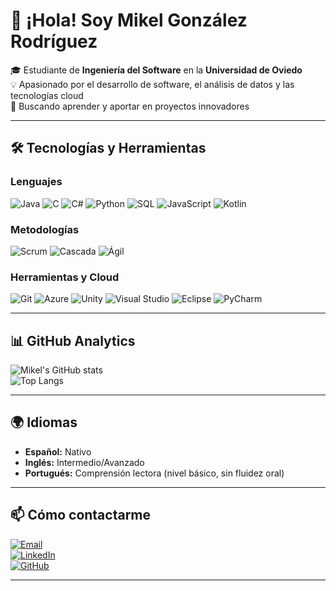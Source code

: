 # 👋 ¡Hola! Soy Mikel González Rodríguez  

🎓 Estudiante de **Ingeniería del Software** en la **Universidad de Oviedo**  
💡 Apasionado por el desarrollo de software, el análisis de datos y las tecnologías cloud  
🚀 Buscando aprender y aportar en proyectos innovadores  

---

## 🛠️ Tecnologías y Herramientas

### Lenguajes
![Java](https://img.shields.io/badge/Java-%23ED8B00.svg?style=for-the-badge&logo=java&logoColor=white)
![C](https://img.shields.io/badge/C-%2300599C.svg?style=for-the-badge&logo=c&logoColor=white)
![C#](https://img.shields.io/badge/C%23-%23239120.svg?style=for-the-badge&logo=csharp&logoColor=white)
![Python](https://img.shields.io/badge/Python-%233776AB.svg?style=for-the-badge&logo=python&logoColor=white)
![SQL](https://img.shields.io/badge/SQL-%2300758F.svg?style=for-the-badge&logo=postgresql&logoColor=white)
![JavaScript](https://img.shields.io/badge/JavaScript-%23F7DF1E.svg?style=for-the-badge&logo=javascript&logoColor=black)
![Kotlin](https://img.shields.io/badge/Kotlin-%230095D5.svg?style=for-the-badge&logo=kotlin&logoColor=white)

### Metodologías
![Scrum](https://img.shields.io/badge/SCRUM-%23007396.svg?style=for-the-badge&logo=agora&logoColor=white)
![Cascada](https://img.shields.io/badge/Cascada-%2334A853.svg?style=for-the-badge&logo=googlesheets&logoColor=white)
![Ágil](https://img.shields.io/badge/Agile-%23007396.svg?style=for-the-badge&logo=jira&logoColor=white)

### Herramientas y Cloud
![Git](https://img.shields.io/badge/Git-%23F05033.svg?style=for-the-badge&logo=git&logoColor=white)
![Azure](https://img.shields.io/badge/Azure-%230072C6.svg?style=for-the-badge&logo=microsoftazure&logoColor=white)
![Unity](https://img.shields.io/badge/Unity-%23000000.svg?style=for-the-badge&logo=unity&logoColor=white)
![Visual Studio](https://img.shields.io/badge/Visual%20Studio-%235C2D91.svg?style=for-the-badge&logo=visualstudio&logoColor=white)
![Eclipse](https://img.shields.io/badge/Eclipse-%232C2255.svg?style=for-the-badge&logo=eclipse&logoColor=white)
![PyCharm](https://img.shields.io/badge/PyCharm-%23000000.svg?style=for-the-badge&logo=pycharm&logoColor=white)

---

## 📊 GitHub Analytics
![Mikel's GitHub stats](https://github-readme-stats.vercel.app/api?username=MaikelGz&show_icons=true&theme=radical)  
![Top Langs](https://github-readme-stats.vercel.app/api/top-langs/?username=MaikelGz&layout=compact&theme=radical)  

---

## 🌍 Idiomas
- **Español:** Nativo  
- **Inglés:** Intermedio/Avanzado  
- **Portugués:** Comprensión lectora (nivel básico, sin fluidez oral)  

---

## 📫 Cómo contactarme
[![Email](https://img.shields.io/badge/Email-D14836?style=for-the-badge&logo=gmail&logoColor=white)](mailto:maikelgr2003@gmail.com)  
[![LinkedIn](https://img.shields.io/badge/LinkedIn-%230077B5.svg?style=for-the-badge&logo=linkedin&logoColor=white)](https://www.linkedin.com/in/mikelgonzalezrodriguez)  
[![GitHub](https://img.shields.io/badge/GitHub-%23121011.svg?style=for-the-badge&logo=github&logoColor=white)](https://github.com/MaikelGz)  

---

